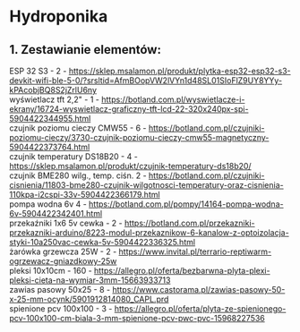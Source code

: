 # Hydroponika

## 1. Zestawianie elementów:  
ESP 32 S3 -	2	-	https://sklep.msalamon.pl/produkt/plytka-esp32-esp32-s3-devkit-wifi-ble-5-0/?srsltid=AfmBOopVW2lVYn1d48SL01SIoFlZ9UY8YYy-kPAcobjBQ8S2jZrlU6ny  
wyświetlacz tft 2,2" - 1 - https://botland.com.pl/wyswietlacze-i-ekrany/16724-wyswietlacz-graficzny-tft-lcd-22-320x240px-spi-5904422344955.html  
czujnik poziomu cieczy CMW55 - 6	-	https://botland.com.pl/czujniki-poziomu-cieczy/3730-czujnik-poziomu-cieczy-cmw55-magnetyczny-5904422373764.html  
czujnik temperatury DS18B20	- 4	-	https://sklep.msalamon.pl/produkt/czujnik-temperatury-ds18b20/  
czujnik BME280 wilg., temp. ciśn.	2	-	https://botland.com.pl/czujniki-cisnienia/11803-bme280-czujnik-wilgotnosci-temperatury-oraz-cisnienia-110kpa-i2cspi-33v-5904422366179.html  
pompa wodna 6v	4	-	https://botland.com.pl/pompy/14164-pompa-wodna-6v-5904422342401.html  
przekaźniki 1x6 5v cewka - 2 - https://botland.com.pl/przekazniki-przekazniki-arduino/8223-modul-przekaznikow-6-kanalow-z-optoizolacja-styki-10a250vac-cewka-5v-5904422336325.html  
żarówka grzewcza 25W - 2 - https://www.invital.pl/terrario-reptiwarm-ogrzewacz-gniazdkowy-25w  
pleksi 10x10cm - 160 - https://allegro.pl/oferta/bezbarwna-plyta-plexi-pleksi-cieta-na-wymiar-3mm-15663933713  
zawias pasowy 50x25	- 8	- https://www.castorama.pl/zawias-pasowy-50-x-25-mm-ocynk/5901912814080_CAPL.prd  
spienione pcv 100x100 - 3 - https://allegro.pl/oferta/plyta-ze-spienionego-pcv-100x100-cm-biala-3-mm-spienione-pcv-pwc-pvc-15968227536  
